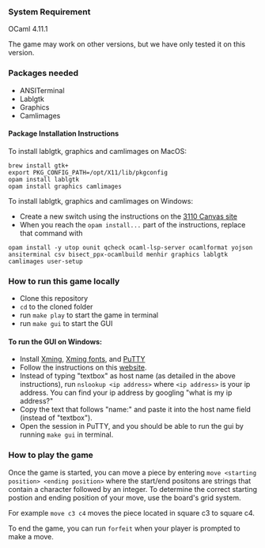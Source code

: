 ### System Requirement

OCaml 4.11.1

The game may work on other versions, but we have only tested it on this version.

### Packages needed

- ANSITerminal
- Lablgtk
- Graphics
- Camlimages

#### Package Installation Instructions

To install lablgtk, graphics and camlimages on MacOS:

```
brew install gtk+
export PKG_CONFIG_PATH=/opt/X11/lib/pkgconfig
opam install lablgtk
opam install graphics camlimages
```

To install lablgtk, graphics and camlimages on Windows:

- Create a new switch using the instructions on the [3110 Canvas site](https://canvas.cornell.edu/courses/25259/pages/create-an-opam-switch)
- When you reach the `opam install...` part of the instructions, replace that command with

```
opam install -y utop ounit qcheck ocaml-lsp-server ocamlformat yojson ansiterminal csv bisect_ppx-ocamlbuild menhir graphics lablgtk camlimages user-setup
```

### How to run this game locally

- Clone this repository
- `cd` to the cloned folder
- run `make play` to start the game in terminal
- run `make gui` to start the GUI

#### To run the GUI on Windows:

- Install [Xming](https://sourceforge.net/projects/xming/files/Xming/), [Xming fonts](https://sourceforge.net/projects/xming/files/Xming-fonts/7.7.0.10/), and [PuTTY](https://www.putty.org/)
- Follow the instructions on this [website](https://aruljohn.com/info/x11forwarding/).
- Instead of typing "textbox" as host name (as detailed in the above instructions), run `nslookup <ip address>` where `<ip address>` is your ip address. You can find your ip address by googling "what is my ip address?"
- Copy the text that follows "name:" and paste it into the host name field (instead of "textbox").
- Open the session in PuTTY, and you should be able to run the gui by running `make gui` in terminal.

### How to play the game

Once the game is started, you can move a piece by entering `move <starting position> <ending position>` where the start/end positons are strings that contain a character followed by an integer. To determine the correct starting postion and ending position of your move, use the board's grid system.

For example `move c3 c4` moves the piece located in square c3 to square c4.

To end the game, you can run `forfeit` when your player is prompted to make a move.
